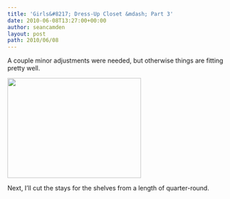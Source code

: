 ```yaml
---
title: 'Girls&#8217; Dress-Up Closet &mdash; Part 3'
date: 2010-06-08T13:27:00+00:00
author: seancamden
layout: post
path: 2010/06/08
---
```

A couple minor adjustments were needed, but otherwise things are fitting pretty well.
  
<img src="http://seancamden.com/wp-content/uploads/2010/06/2010-06-08-11.38.09-300x225.jpg" alt="" title="Girls&#039; Dress-Up Closet, pre-assembly" width="300" height="225" class="alignnone size-medium wp-image-177" />
  
Next, I&#8217;ll cut the stays for the shelves from a length of quarter-round.